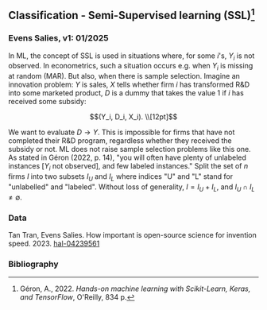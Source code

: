## Classification - Semi-Supervised learning (SSL)[^1]

### Evens Salies, v1: 01/2025

In ML, the concept of SSL is used in situations where, for some $i$'s, $Y_i$ is not observed. In econometrics, such a situation occurs e.g. when $Y_i$ is missing at random (MAR). But also, when there is sample selection. Imagine an innovation problem: $Y$ is sales, $X$ tells whether firm $i$ has transformed R&D into some marketed product, $D$ is a dummy that takes the value 1 if $i$ has received some subsidy:

```math
(Y_i, D_i, X_i).
\\[12pt]
```

We want to evaluate $D\rightarrow Y$. This is impossible for firms that have not completed their R&D program, regardless whether they received the subsidy or not. ML does not raise sample selection problems like this one. As stated in Géron (2022, p. 14), "you will often have plenty of unlabeled instances [$Y_i$ not observed], and few labeled instances." Split the set of $n$ firms $I$ into two subsets $I_U$ and $I_L$ where indices "U"  and "L" stand for "unlabelled" and "labeled". Without loss of generality, $I=I_U+I_L$, and $I_U\cap I_L\neq\emptyset$. 

### Data

Tan Tran, Evens Salies. How important is open-source science for invention speed. 2023. [hal-04239561](https://sciencespo.hal.science/hal-04239561v1)

### Bibliography

[^1]:  Géron, A., 2022. _Hands-on machine learning with Scikit-Learn, Keras, and TensorFlow_, O'Reilly, 834 p.
